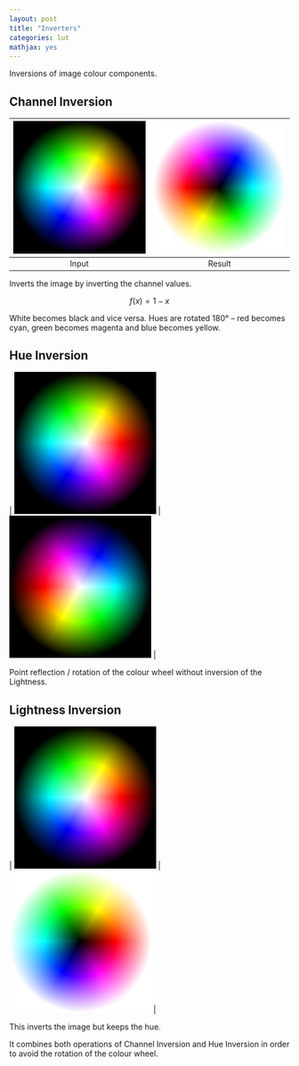 ```yaml
---
layout: post
title: "Inverters"
categories: lut
mathjax: yes
---
```


Inversions of image colour components.

## Channel Inversion

| ![](/img/TestWheel.png) | ![Channel Inversion](/img/ChannelInversionTestWheel.png) |
| :---: | :---: |
| Input | Result |

Inverts the image by inverting the channel values.

$$ f(x) = 1-x $$

White becomes black and vice versa. Hues are rotated 180° – red becomes cyan, green becomes magenta and blue becomes yellow.

## Hue Inversion

| ![](/img/TestWheel.png) | ![Hue Inversion](/img/HueInversionTestWheel.png) |

Point reflection / rotation of the colour wheel without inversion of the Lightness.

## Lightness Inversion

| ![](/img/TestWheel.png) | ![Lightness Inversion](/img/LightnessInversionTestWheel.png) | 

This inverts the image but keeps the hue.

It combines both operations of Channel Inversion and Hue Inversion in order to avoid the rotation of the colour wheel.
